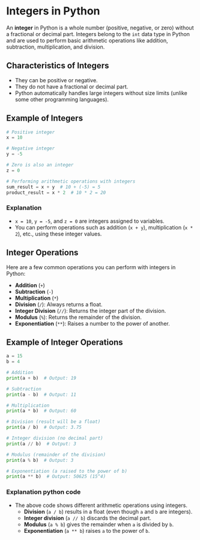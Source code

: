 # Integers in Python

An **integer** in Python is a whole number (positive, negative, or zero) without a fractional or decimal part. Integers belong to the `int` data type in Python and are used to perform basic arithmetic operations like addition, subtraction, multiplication, and division.

## Characteristics of Integers

- They can be positive or negative.
- They do not have a fractional or decimal part.
- Python automatically handles large integers without size limits (unlike some other programming languages).

## Example of Integers

```python
# Positive integer
x = 10

# Negative integer
y = -5

# Zero is also an integer
z = 0

# Performing arithmetic operations with integers
sum_result = x + y  # 10 + (-5) = 5
product_result = x * 2  # 10 * 2 = 20
```

### Explanation

- `x = 10`, `y = -5`, and `z = 0` are integers assigned to variables.
- You can perform operations such as addition (`x + y`), multiplication (`x * 2`), etc., using these integer values.

## Integer Operations

Here are a few common operations you can perform with integers in Python:

- **Addition** (`+`)
- **Subtraction** (`-`)
- **Multiplication** (`*`)
- **Division** (`/`): Always returns a float.
- **Integer Division** (`//`): Returns the integer part of the division.
- **Modulus** (`%`): Returns the remainder of the division.
- **Exponentiation** (`**`): Raises a number to the power of another.

## Example of Integer Operations

```python
a = 15
b = 4

# Addition
print(a + b)  # Output: 19

# Subtraction
print(a - b)  # Output: 11

# Multiplication
print(a * b)  # Output: 60

# Division (result will be a float)
print(a / b)  # Output: 3.75

# Integer division (no decimal part)
print(a // b)  # Output: 3

# Modulus (remainder of the division)
print(a % b)  # Output: 3

# Exponentiation (a raised to the power of b)
print(a ** b)  # Output: 50625 (15^4)
```

### Explanation python code

- The above code shows different arithmetic operations using integers.
  - **Division** (`a / b`) results in a float (even though `a` and `b` are integers).
  - **Integer division** (`a // b`) discards the decimal part.
  - **Modulus** (`a % b`) gives the remainder when `a` is divided by `b`.
  - **Exponentiation** (`a ** b`) raises `a` to the power of `b`.
